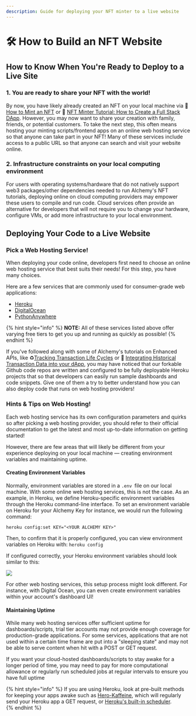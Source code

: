 ```yaml
---
description: Guide for deploying your NFT minter to a live website
---
```


# 🛠 How to Build an NFT Website

## How to Know When You're Ready to Deploy to a Live Site

### 1. You are ready to share your NFT with the world!

By now, you have likely already created an NFT on your local machine via 🎨 [How to Mint an NFT](../how-to-create-an-nft/how-to-mint-a-nft.md) or  📝 [NFT Minter Tutorial: How to Create a Full Stack DApp](./). However, you may now want to share your creation with family, friends, or potential customers. To take the next step, this often means hosting your minting scripts/frontend apps on an online web hosting service so that anyone can take part in your NFT! Many of these services include access to a public URL so that anyone can search and visit your website online.

### 2. Infrastructure constraints on your local computing environment 

For users with operating systems/hardware that do not natively support web3 packages/other dependencies needed to run Alchemy's NFT tutorials, deploying online on cloud computing providers may empower these users to compile and run code. Cloud services often provide an alternative for developers that will not require you to change your hardware, configure VMs, or add more infrastructure to your local environment. 

## Deploying Your Code to a Live Website

### Pick a Web Hosting Service!

When deploying your code online, developers first need to choose an online web hosting service that best suits their needs! For this step, you have many choices. 

Here are a few services that are commonly used for consumer-grade web applications:

* [Heroku](https://www.heroku.com) 
* [DigitalOcean](https://www.digitalocean.com) 
* [PythonAnywhere](https://www.pythonanywhere.com) 

{% hint style="info" %}
**NOTE:** All of these services listed above offer varying free tiers to get you up and running as quickly as possible!
{% endhint %}

If you've followed along with some of Alchemy's tutorials on Enhanced APIs, like ♻️[Tracking Transaction Life Cycles](../tracking-transaction-life-cycles.md) or 📜 [Integrating Historical Transaction Data into your dApp](../transfers-tutorial.md), you may have noticed that our forkable Github code repos are written and configured to be fully deployable Heroku projects that so that developers can easily run sample dashboards and code snippets. Give one of them a try to better understand how you can also deploy code that runs on web hosting providers!

### Hints & Tips on Web Hosting!

Each web hosting service has its own configuration parameters and quirks so after picking a web hosting provider, you should refer to their official documentation to get the latest and most up-to-date information on getting started! 

However, there are few areas that will likely be different from your experience deploying on your local machine — creating environment variables and maintaining uptime.

#### Creating Environment Variables

Normally, environment variables are stored in a `.env `file on our local machine.  With some online web hosting services, this is not the case.  As an example, in Heroku, we define Heroku-specific environment variables through the Heroku command-line interface.  To set an environment variable on Heroku for your Alchemy Key for instance, we would run the following command: 

```
heroku config:set KEY="<YOUR ALCHEMY KEY>"
```

Then, to confirm that it is properly configured, you can view environment variables on Heroku with: `heroku config`

If configured correctly, your Heroku environment variables should look similar to this:

![](https://gblobscdn.gitbook.com/assets%2F-MB17w56kk7ZnRMWdqOL%2F-MfdCP_qKo19vw3OqEXG%2F-MfdEFNE3pdGil4pzl6Z%2Fimg.PNG?alt=media\&token=9a5cea16-9d51-4e90-b77a-fabda56b14f4)

For other web hosting services, this setup process might look different.  For instance, with Digital Ocean, you can even create environment variables within your account's dashboard UI!  

#### Maintaining Uptime

While many web hosting services offer sufficient uptime for dashboards/scripts, trial tier accounts may not provide enough coverage for production-grade applications. For some services, applications that are not used within a certain time frame are put into a "sleeping state" and may not be able to serve content when hit with a POST or GET request.  

If you want your cloud-hosted dashboards/scripts to stay awake for a longer period of time, you may need to pay for more computational allowance or regularly run scheduled jobs at regular intervals to ensure you have full uptime

{% hint style="info" %}
If you are using Heroku, look at pre-built methods for keeping your apps awake such as [Hero-Kaffeine](https://kaffeine.herokuapp.com), which will regularly send your Heroku app a GET request, or [Heroku's built-in scheduler](https://devcenter.heroku.com/articles/scheduler).  
{% endhint %}
